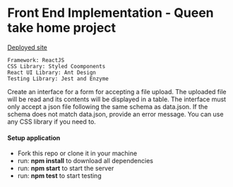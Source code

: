 # Front End Implementation - Queen take home project

[Deployed site](https://unruffled-shaw-11788f.netlify.app/)

```
Framework: ReactJS
CSS Library: Styled Coomponents
React UI Library: Ant Design
Testing Library: Jest and Enzyme
```

Create an interface for a form for accepting a file upload. The uploaded file will be read and its contents will be displayed in a table. The interface must only accept a json file following the same schema as data.json. If the schema does not match data.json, provide an error message. You can use any CSS library if you need to.

#### Setup application

- Fork this repo or clone it in your machine
- run: <strong>npm install</strong> to download all dependencies
- run: <strong>npm start</strong> to start the server
- run: <strong>npm test</strong> to start testing
